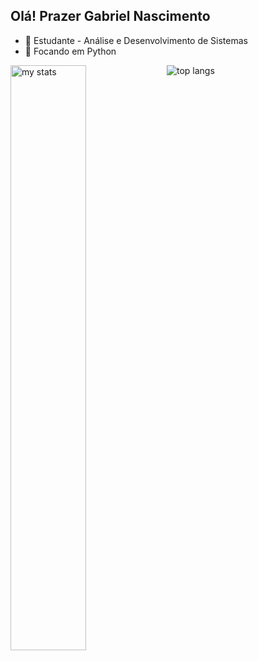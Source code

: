 ## Olá! Prazer Gabriel Nascimento
- 🔭 Estudante - Análise e Desenvolvimento de Sistemas
- 🌱 Focando em Python 

<img alt="my stats" align="left" width="49%" src="https://github-readme-stats.vercel.app/api?username=ogabrielgsn&show_icons=true&theme=merko"/>
<img alt="top langs" src="https://github-readme-stats.vercel.app/api/top-langs/?username=ogabrielgsn&show_icons=true&theme=merko&layout=compact"/>
